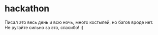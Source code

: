 # hackathon
Писал это весь день и всю ночь, много костылей, но багов вроде нет. Не ругайте сильно за это, спасибо! :)
